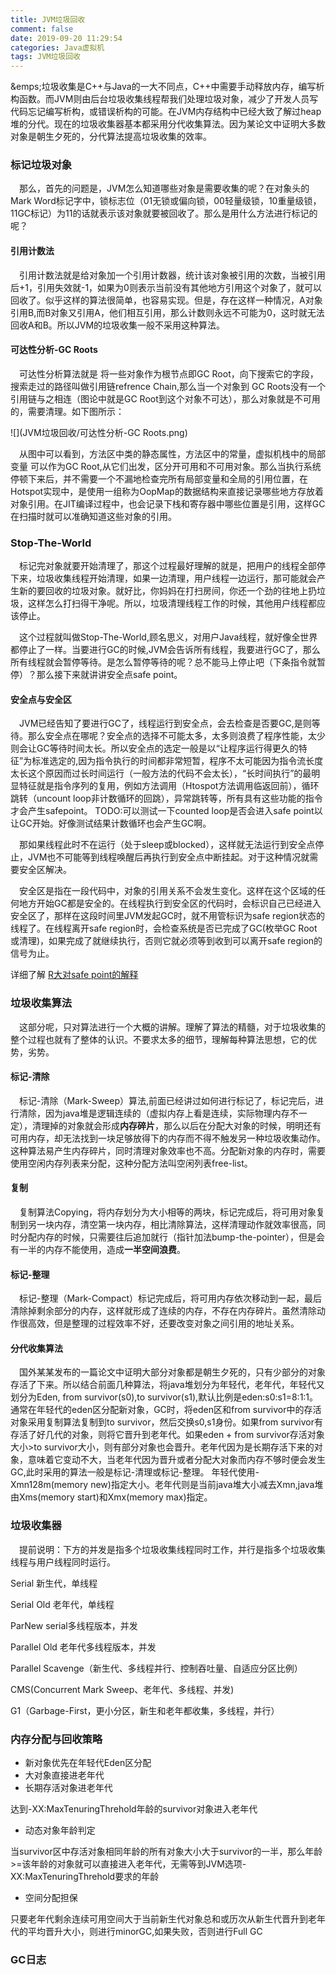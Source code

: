 ```yaml
---
title: JVM垃圾回收
comment: false
date: 2019-09-20 11:29:54
categories: Java虚拟机
tags: JVM垃圾回收
---
```


&emps;垃圾收集是C++与Java的一大不同点，C++中需要手动释放内存，编写析构函数。而JVM则由后台垃圾收集线程帮我们处理垃圾对象，减少了开发人员写代码忘记编写析构，或错误析构的可能。在JVM内存结构中已经大致了解过heap堆的分代。现在的垃圾收集器基本都采用分代收集算法。因为某论文中证明大多数对象是朝生夕死的，分代算法提高垃圾收集的效率。

### 标记垃圾对象
&emsp;那么，首先的问题是，JVM怎么知道哪些对象是需要收集的呢？在对象头的Mark Word标记字中，锁标志位（01无锁或偏向锁，00轻量级锁，10重量级锁，11GC标记）为11的话就表示该对象就要被回收了。那么是用什么方法进行标记的呢？

#### 引用计数法
&emsp;引用计数法就是给对象加一个引用计数器，统计该对象被引用的次数，当被引用后+1，引用失效就-1，如果为0则表示当前没有其他地方引用这个对象了，就可以回收了。似乎这样的算法很简单，也容易实现。但是，存在这样一种情况，A对象引用B,而B对象又引用A，他们相互引用，那么计数则永远不可能为0，这时就无法回收A和B。所以JVM的垃圾收集一般不采用这种算法。

#### 可达性分析-GC Roots
&emsp;可达性分析算法就是 将一些对象作为根节点即GC Root，向下搜索它的字段，搜索走过的路径叫做引用链refrence Chain,那么当一个对象到 GC Roots没有一个引用链与之相连（图论中就是GC Root到这个对象不可达），那么对象就是不可用的，需要清理。如下图所示：

![](JVM垃圾回收/可达性分析-GC Roots.png)

&emsp;从图中可以看到，方法区中类的静态属性，方法区中的常量，虚拟机栈中的局部变量 可以作为GC Root,从它们出发，区分开可用和不可用对象。那么当执行系统停顿下来后，并不需要一个不漏地检查完所有局部变量和全局的引用位置，在Hotspot实现中，是使用一组称为OopMap的数据结构来直接记录哪些地方存放着对象引用。在JIT编译过程中，也会记录下栈和寄存器中哪些位置是引用，这样GC在扫描时就可以准确知道这些对象的引用。

### Stop-The-World
&emsp;标记完对象就要开始清理了，那这个过程最好理解的就是，把用户的线程全部停下来，垃圾收集线程开始清理，如果一边清理，用户线程一边运行，那可能就会产生新的要回收的垃圾对象。就好比，你妈妈在打扫房间，你还一个劲的往地上扔垃圾，这样怎么打扫得干净呢。所以，垃圾清理线程工作的时候，其他用户线程都应该停止。

&emsp;这个过程就叫做Stop-The-World,顾名思义，对用户Java线程，就好像全世界都停止了一样。当要进行GC的时候,JVM会告诉所有线程，我要进行GC了，那么所有线程就会暂停等待。是怎么暂停等待的呢？总不能马上停止吧（下条指令就暂停）？那么接下来就讲讲安全点safe point。

#### 安全点与安全区
&emsp;JVM已经告知了要进行GC了，线程运行到安全点，会去检查是否要GC,是则等待。那么安全点在哪呢？安全点的选择不可能太多，太多则浪费了程序性能，太少则会让GC等待时间太长。所以安全点的选定一般是以“让程序运行得更久的特征”为标准选定的,因为指令执行的时间都非常短暂，程序不太可能因为指令流长度太长这个原因而过长时间运行（一般方法的代码不会太长），“长时间执行”的最明显特征就是指令序列的复用，例如方法调用（Htospot方法调用临返回前），循环跳转（uncount loop非计数循环的回跳），异常跳转等，所有具有这些功能的指令才会产生safepoint。 TODO:可以测试一下counted loop是否会进入safe point以让GC开始。好像测试结果计数循环也会产生GC啊。

&emsp;那如果线程此时不在运行（处于sleep或blocked），这样就无法运行到安全点停止，JVM也不可能等到线程唤醒后再执行到安全点中断挂起。对于这种情况就需要安全区解决。

&emsp;安全区是指在一段代码中，对象的引用关系不会发生变化。这样在这个区域的任何地方开始GC都是安全的。在线程执行到安全区的代码时，会标识自己已经进入安全区了，那样在这段时间里JVM发起GC时，就不用管标识为safe region状态的线程了。在线程离开safe region时，会检查系统是否已完成了GC(枚举GC Root或清理)，如果完成了就继续执行，否则它就必须等到收到可以离开safe region的信号为止。

详细了解 [R大对safe point的解释](https://www.zhihu.com/question/29268019)

### 垃圾收集算法
&emsp;这部分呢，只对算法进行一个大概的讲解。理解了算法的精髓，对于垃圾收集的整个过程也就有了整体的认识。不要求太多的细节，理解每种算法思想，它的优势，劣势。

#### 标记-清除
&emsp;标记-清除（Mark-Sweep）算法,前面已经讲过如何进行标记了，标记完后，进行清除，因为java堆是逻辑连续的（虚拟内存上看是连续，实际物理内存不一定），清理掉的对象就会形成**内存碎片**，那么以后在分配大对象的时候，明明还有可用内存，却无法找到一块足够放得下的内存而不得不触发另一种垃圾收集动作。这种算法易产生内存碎片，同时清理对象效率也不高。分配新对象的内存时，需要使用空闲内存列表来分配，这种分配方法叫空闲列表free-list。

#### 复制
&emsp;复制算法Copying，将内存划分为大小相等的两块，标记完成后，将可用对象复制到另一块内存，清空第一块内存，相比清除算法，这样清理动作就效率很高，同时分配内存的时候，只需要往后追加就行（指针加法bump-the-pointer），但是会有一半的内存不能使用，造成**一半空间浪费**。

#### 标记-整理
&emsp;标记-整理（Mark-Compact）标记完成后，将可用内存依次移动到一起，最后清除掉剩余部分的内存，这样就形成了连续的内存，不存在内存碎片。虽然清除动作很高效，但是整理的过程效率不好，还要改变对象之间引用的地址关系。

#### 分代收集算法
&emsp;国外某某发布的一篇论文中证明大部分对象都是朝生夕死的，只有少部分的对象存活了下来。所以结合前面几种算法，将java堆划分为年轻代，老年代，年轻代又划分为Eden, from survivor(s0),to survivor(s1),默认比例是eden:s0:s1=8:1:1。通常在年轻代的eden区分配新对象，GC时，将eden区和from survivor中的存活对象采用复制算法复制到to survivor，然后交换s0,s1身份。如果from survivor有存活了好几代的对象，则将它晋升到老年代。如果eden + from survivor存活对象大小>to survivor大小，则有部分对象也会晋升。老年代因为是长期存活下来的对象，意味着它变动不大，当老年代因为晋升或者分配大对象而内存不够时便会发生GC,此时采用的算法一般是标记-清理或标记-整理。
年轻代使用-Xmn128m(memory new)指定大小。老年代则是当前java堆大小减去Xmn,java堆由Xms(memory start)和Xmx(memory max)指定。

### 垃圾收集器

&emsp;提前说明：下方的并发是指多个垃圾收集线程同时工作，并行是指多个垃圾收集线程与用户线程同时运行。

Serial 新生代，单线程

Serial Old 老年代，单线程

ParNew serial多线程版本，并发

Parallel Old 老年代多线程版本，并发

Parallel Scavenge（新生代、多线程并行、控制吞吐量、自适应分区比例）

CMS(Concurrent Mark Sweep、老年代、多线程、并发)

G1（Garbage-First，更小分区，新生和老年都收集，多线程，并行）

### 内存分配与回收策略
* 新对象优先在年轻代Eden区分配
* 大对象直接进老年代
* 长期存活对象进老年代

达到-XX:MaxTenuringThrehold年龄的survivor对象进入老年代

* 动态对象年龄判定  

当survivor区中存活对象相同年龄的所有对象大小大于survivor的一半，那么年龄>=该年龄的对象就可以直接进入老年代，无需等到JVM选项-XX:MaxTenuringThrehold要求的年龄

* 空间分配担保  

只要老年代剩余连续可用空间大于当前新生代对象总和或历次从新生代晋升到老年代的平均晋升大小，则进行minorGC,如果失败，否则进行Full GC

### GC日志
